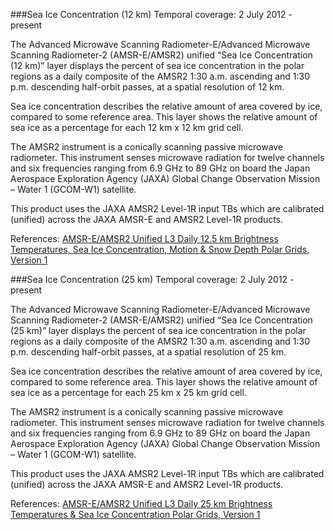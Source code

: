 ###Sea Ice Concentration (12 km)
Temporal coverage: 2 July 2012 - present

The Advanced Microwave Scanning Radiometer-E/Advanced Microwave Scanning Radiometer-2 (AMSR-E/AMSR2) unified “Sea Ice Concentration (12 km)” layer displays the percent of sea ice concentration in the polar regions as a daily composite of the AMSR2 1:30 a.m. ascending and 1:30 p.m. descending half-orbit passes, at a spatial resolution of 12 km.

Sea ice concentration describes the relative amount of area covered by ice, compared to some reference area. This layer shows the relative amount of sea ice as a percentage for each 12 km x 12 km grid cell.

The AMSR2 instrument is a conically scanning passive microwave radiometer. This instrument senses microwave radiation for twelve channels and six frequencies ranging from 6.9 GHz to 89 GHz on board the Japan Aerospace Exploration Agency (JAXA) Global Change Observation Mission – Water 1 (GCOM-W1) satellite.

This product uses the JAXA AMSR2 Level-1R input TBs which are calibrated (unified) across the JAXA AMSR-E and AMSR2 Level-1R products.

References: [AMSR-E/AMSR2 Unified L3 Daily 12.5 km Brightness Temperatures, Sea Ice Concentration, Motion & Snow Depth Polar Grids, Version 1](https://nsidc.org/data/AU_SI12/)

###Sea Ice Concentration (25 km)
Temporal coverage: 2 July 2012 - present

The Advanced Microwave Scanning Radiometer-E/Advanced Microwave Scanning Radiometer-2 (AMSR-E/AMSR2) unified “Sea Ice Concentration (25 km)” layer displays the percent of sea ice concentration in the polar regions as a daily composite of the AMSR2 1:30 a.m. ascending and 1:30 p.m. descending half-orbit passes, at a spatial resolution of 25 km.

Sea ice concentration describes the relative amount of area covered by ice, compared to some reference area. This layer shows the relative amount of sea ice as a percentage for each 25 km x 25 km grid cell.

The AMSR2 instrument is a conically scanning passive microwave radiometer. This instrument senses microwave radiation for twelve channels and six frequencies ranging from 6.9 GHz to 89 GHz on board the Japan Aerospace Exploration Agency (JAXA) Global Change Observation Mission – Water 1 (GCOM-W1) satellite.

This product uses the JAXA AMSR2 Level-1R input TBs which are calibrated (unified) across the JAXA AMSR-E and AMSR2 Level-1R products.

References: [AMSR-E/AMSR2 Unified L3 Daily 25 km Brightness Temperatures & Sea Ice Concentration Polar Grids, Version 1](https://nsidc.org/data/au_si25/)
